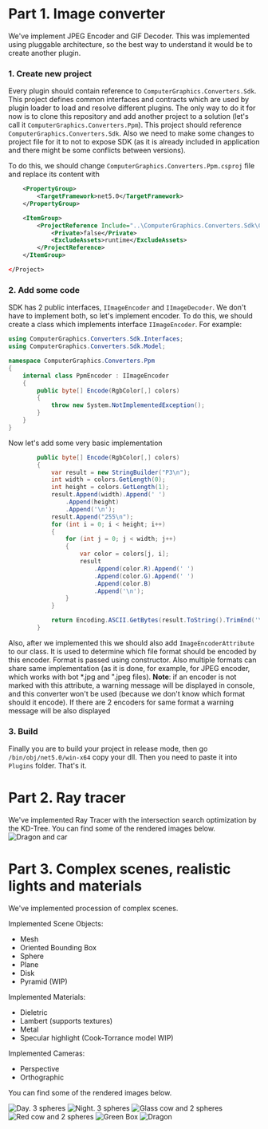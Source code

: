 ﻿# Part 1. Image converter

We've implement JPEG Encoder and GIF Decoder. This was implemented using pluggable architecture, so the best way to
understand it would be to create another plugin.

### 1. Create new project

Every plugin should contain reference to `ComputerGraphics.Converters.Sdk`. This project defines common interfaces and
contracts which are used by plugin loader to load and resolve different plugins. The only way to do it for now is to
clone this repository and add another project to a solution (let's call it `ComputerGraphics.Converters.Ppm`). This
project should reference `ComputerGraphics.Converters.Sdk`. Also we need to make some changes to project file for it to
not to expose SDK (as it is already included in application and there might be some conflicts between versions).

To do this, we should change `ComputerGraphics.Converters.Ppm.csproj` file and replace its content with

```xml <Project Sdk="Microsoft.NET.Sdk">
    <PropertyGroup>
        <TargetFramework>net5.0</TargetFramework>
    </PropertyGroup>

    <ItemGroup>
        <ProjectReference Include="..\ComputerGraphics.Converters.Sdk\ComputerGraphics.Converters.Sdk.csproj">
            <Private>false</Private>
            <ExcludeAssets>runtime</ExcludeAssets>
        </ProjectReference>
    </ItemGroup>

</Project>
```

### 2. Add some code

SDK has 2 public interfaces, `IImageEncoder` and `IImageDecoder`. We don't have to implement both, so let's implement
encoder. To do this, we should create a class which implements interface ```IImageEncoder```. For example:

```csharp
using ComputerGraphics.Converters.Sdk.Interfaces;
using ComputerGraphics.Converters.Sdk.Model;

namespace ComputerGraphics.Converters.Ppm
{
    internal class PpmEncoder : IImageEncoder
    {
        public byte[] Encode(RgbColor[,] colors)
        {
            throw new System.NotImplementedException();
        }
    }
}
```

Now let's add some very basic implementation

```csharp
        public byte[] Encode(RgbColor[,] colors)
        {
            var result = new StringBuilder("P3\n");
            int width = colors.GetLength(0);
            int height = colors.GetLength(1);
            result.Append(width).Append(' ')
                .Append(height)
                .Append('\n');
            result.Append("255\n");
            for (int i = 0; i < height; i++)
            {
                for (int j = 0; j < width; j++)
                {
                    var color = colors[j, i];
                    result
                        .Append(color.R).Append(' ')
                        .Append(color.G).Append(' ')
                        .Append(color.B)
                        .Append('\n');
                }
            }

            return Encoding.ASCII.GetBytes(result.ToString().TrimEnd('\n'));
        }
```

Also, after we implemented this we should also add ```ImageEncoderAttribute``` to our class. It is used to determine
which file format should be encoded by this encoder. Format is passed using constructor. Also multiple formats can share
same implementation (as it is done, for example, for JPEG encoder, which works with bot \*.jpg and ".jpeg files).
**Note**: if an encoder is not marked with this attribute, a warning message will be displayed in console, and this
converter won't be used (because we don't know which format should it encode). If there are 2 encoders for same format a
warning message will be also displayed

### 3. Build

Finally you are to build your project in release mode, then go `/bin/obj/net5.0/win-x64` copy your dll. Then you need to
paste it into `Plugins` folder. That's it.

# Part 2. Ray tracer

We've implemented Ray Tracer with the intersection search optimization by the KD-Tree. You can find some of the rendered images below.
![Dragon and car](./img/dragon_car_example.jpg)

# Part 3. Complex scenes, realistic lights and materials

We've implemented procession of complex scenes.

Implemented Scene Objects:
- Mesh
- Oriented Bounding Box
- Sphere
- Plane
- Disk
- Pyramid (WIP)

Implemented Materials:
- Dieletric
- Lambert (supports textures)
- Metal
- Specular highlight (Cook-Torrance model WIP)

Implemented Cameras:
- Perspective
- Orthographic

You can find some of the rendered images below.

![Day. 3 spheres](./img/part3_example1.jpg)
![Night. 3 spheres](./img/part3_example2.jpg)
![Glass cow and 2 spheres](./img/part3_example3.jpg)
![Red cow and 2 spheres](./img/part3_example4.jpg)
![Green Box](./img/part3_example5.jpg)
![Dragon](./img/part3_example6.jpg)